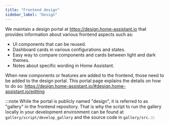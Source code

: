 ```yaml
---
title: "Frontend design"
sidebar_label: "Design"
---
```


We maintain a design portal at <https://design.home-assistant.io> that provides information about various frontend aspects such as:

* UI components that can be reused.
* Dashboard cards in various configurations and states.
* Easy way to compare components and cards between light and dark themes.
* Notes about specific wording in Home Assistant.

When new components or features are added to the frontend, those need to be added to the design portal. This portal page explains the details on how to do so: <https://design.home-assistant.io/#design.home-assistant.io/editing>

:::note
While the portal is publicly named "design", it is referred to as "gallery" in the frontend repository. That is why the script to run the gallery locally in your development environment can be found at `gallery/script/develop_gallery` and the source code in `gallery/src`.
:::
